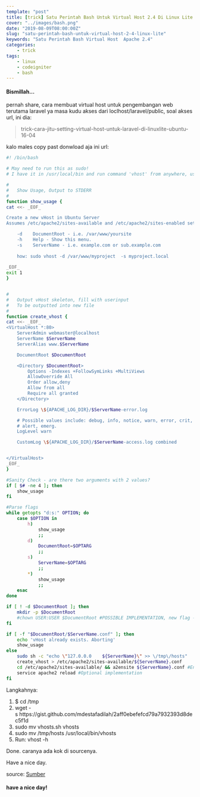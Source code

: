 ```yaml
---
template: "post"
title: [trick] Satu Perintah Bash Untuk Virtual Host 2.4 Di Linux Lite
cover: "../images/bash.png"
date: "2019-08-09T08:00:00Z"
slug: "satu-perintah-bash-untuk-virtual-host-2-4-linux-lite"
keywords: "Satu Perintah Bash Virtual Host  Apache 2.4"
categories: 
    - trick
tags:
    - linux
    - codeigniter
    - bash
---
```


#### Bismillah...

pernah share, cara membuat virtual host untuk pengembangan web terutama laravel ya masa kudu akses dari loclhost/laravel/public, soal akses url, ini dia:
<blockquote>trick-cara-jitu-setting-virtual-host-untuk-laravel-di-linuxlite-ubuntu-16-04</blockquote>

<script src="https://gist.github.com/mdestafadilah/2aff0ebefefcd79a7932393d8dec5f1d.js"></script>

kalo males copy past donwload aja ini url:
~~~bash
#! /bin/bash

# May need to run this as sudo!
# I have it in /usr/local/bin and run command 'vhost' from anywhere, using sudo.

#
#   Show Usage, Output to STDERR
#
function show_usage {
cat <<- _EOF_

Create a new vHost in Ubuntu Server
Assumes /etc/apache2/sites-available and /etc/apache2/sites-enabled setup used

    -d    DocumentRoot - i.e. /var/www/yoursite
    -h    Help - Show this menu.
    -s    ServerName - i.e. example.com or sub.example.com
    
    how: sudo vhost -d /var/www/myproject  -s myproject.local
    
_EOF_
exit 1
}


#
#   Output vHost skeleton, fill with userinput
#   To be outputted into new file
#
function create_vhost {
cat <<- _EOF_
<VirtualHost *:80>
    ServerAdmin webmaster@localhost
    ServerName $ServerName
    ServerAlias www.$ServerName

    DocumentRoot $DocumentRoot

    <Directory $DocumentRoot>
        Options -Indexes +FollowSymLinks +MultiViews
        AllowOverride All
        Order allow,deny
        Allow from all
        Require all granted
    </Directory>

    ErrorLog \${APACHE_LOG_DIR}/$ServerName-error.log

    # Possible values include: debug, info, notice, warn, error, crit,
    # alert, emerg.
    LogLevel warn

    CustomLog \${APACHE_LOG_DIR}/$ServerName-access.log combined


</VirtualHost>
_EOF_
}

#Sanity Check - are there two arguments with 2 values?
if [ $# -ne 4 ]; then
	show_usage
fi

#Parse flags
while getopts "d:s:" OPTION; do
    case $OPTION in
        h)
            show_usage
            ;;
        d)
            DocumentRoot=$OPTARG
            ;;
        s)
            ServerName=$OPTARG
            ;;
        *)
            show_usage
            ;;
    esac
done

if [ ! -d $DocumentRoot ]; then 
    mkdir -p $DocumentRoot
    #chown USER:USER $DocumentRoot #POSSIBLE IMPLEMENTATION, new flag -u ?
fi

if [ -f "$DocumentRoot/$ServerName.conf" ]; then
    echo 'vHost already exists. Aborting'
    show_usage
else
    sudo sh -c "echo \"127.0.0.0    ${ServerName}\" >> \/tmp\/hosts"
    create_vhost > /etc/apache2/sites-available/${ServerName}.conf
    cd /etc/apache2/sites-available/ && a2ensite ${ServerName}.conf #Enable site
    service apache2 reload #Optional implementation
fi
~~~

Langkahnya:
<ol>
 	<li>$ cd /tmp</li>
 	<li>wget -s https://gist.github.com/mdestafadilah/2aff0ebefefcd79a7932393d8dec5f1d</li>
 	<li>sudo mv vhosts.sh vhosts</li>
 	<li>sudo mv /tmp/hosts /usr/local/bin/vhosts</li>
 	<li>Run: vhost -h</li>
</ol>
Done. caranya ada kok di sourcenya.

Have a nice day.

source: [Sumber](https://gist.github.com/fideloper/2710970)


#### have a nice day!